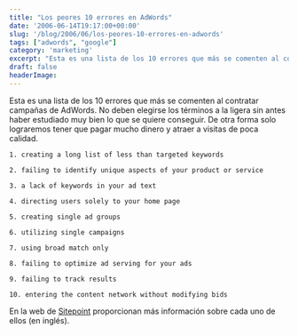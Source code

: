 ```yaml
---
title: "Los peores 10 errores en AdWords"
date: '2006-06-14T19:17:00+00:00'
slug: '/blog/2006/06/los-peores-10-errores-en-adwords'
tags: ["adwords", "google"]
category: 'marketing'
excerpt: "Esta es una lista de los 10 errores que más se comenten al contratar campañas de AdWords. No deben elegirse los términos a la ligera sin antes haber estudiado muy bien lo que se quiere conseguir. De ot..."
draft: false
headerImage:
---
```

Esta es una lista de los 10 errores que más se comenten al contratar campañas de AdWords. No deben elegirse los términos a la ligera sin antes haber estudiado muy bien lo que se quiere conseguir. De otra forma solo lograremos tener que pagar mucho dinero y atraer a visitas de poca calidad.

    1. creating a long list of less than targeted keywords

    2. failing to identify unique aspects of your product or service

    3. a lack of keywords in your ad text

    4. directing users solely to your home page

    5. creating single ad groups

    6. utilizing single campaigns

    7. using broad match only

    8. failing to optimize ad serving for your ads

    9. failing to track results

    10. entering the content network without modifying bids

En la web de [Sitepoint](http://www.sitepoint.com/article/worst-adwords-campaign-mistakes) proporcionan más información sobre cada uno de ellos (en inglés).
